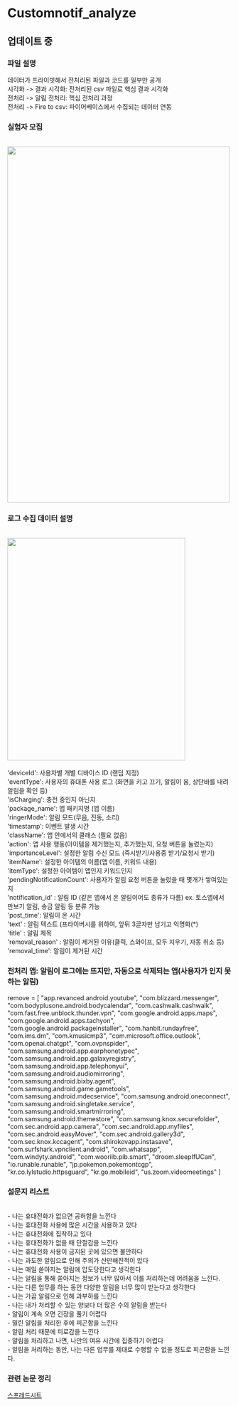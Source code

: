 # Customnotif_analyze
## 업데이트 중

### 파일 설명
데이터가 프라이빗해서 전처리된 파일과 코드를 일부만 공개
<br/> 시각화 -> 결과 시각화: 전처리된 csv 파일로 핵심 결과 시각화
<br/> 전처리 -> 알림 전처리: 핵심 전처리 과정
<br/> 전처리 -> Fire to csv: 파이어베이스에서 수집되는 데이터 연동

### 실험자 모집
<br/> <img src=https://github.com/user-attachments/assets/43ae269c-bc85-48b5-aa17-9c81ffd2ae96 width="500" height="800"/>

### 로그 수집 데이터 설명
<br/> <img src=https://github.com/user-attachments/assets/d4a2aece-55a9-4756-b9e0-b9a34a3eefad width="400" height="500"/>
<br/> 
<br/> 'deviceId': 사용자별 개별 디바이스 ID (랜덤 지정)
<br/> 'eventType': 사용자의 휴대폰 사용 로그 (화면을 키고 끄기, 알림이 옴, 상단바를 내려 알림을 확인 등)
<br/> 'isCharging': 충전 중인지 아닌지
<br/> 'package_name': 앱 패키지명 (앱 이름)
<br/> 'ringerMode': 알림 모드(무음, 진동, 소리)
<br/> 'timestamp': 이벤트 발생 시간
<br/> 'className': 앱 안에서의 클래스 (필요 없음)
<br/> 'action': 앱 사용 행동(아이템을 제거했는지, 추가했는지, 요청 버튼을 눌렀는지)
<br/> 'importanceLevel': 설정한 알림 수신 모드 (즉시받기/사용중 받기/요청시 받기)
<br/> 'itemName': 설정한 아이템의 이름(앱 이름, 키워드 내용)
<br/> 'itemType': 설정한 아이템이 앱인지 키워드인지 
<br/> 'pendingNotificationCount': 사용자가 알림 요청 버튼을 눌렀을 때 몇개가 쌓여있는지
<br/> 'notification_id' : 알림 ID (같은 앱에서 온 알림이어도 종류가 다름) ex. 토스앱에서 만보기 알림, 송금 알림 등 분류 가능
<br/> 'post_time': 알림이 온 시간
<br/> 'text' : 알림 텍스트 (프라이버시를 위하여, 앞뒤 3글자만 남기고 익명화(*)
<br/> 'title' : 알림 제목
<br/> 'removal_reason' : 알림이 제거된 이유(클릭, 스와이프, 모두 지우기, 자동 취소 등)
<br/> 'removal_time': 알림이 제거된 시간

### 전처리 앱: 알림이 로그에는 뜨지만, 자동으로 삭제되는 앱(사용자가 인지 못하는 알림)
remove = [ "app.revanced.android.youtube", "com.blizzard.messenger", "com.bodyplusone.android.bodycalendar", "com.cashwalk.cashwalk", "com.fast.free.unblock.thunder.vpn", "com.google.android.apps.maps", "com.google.android.apps.tachyon", "com.google.android.packageinstaller", "com.hanbit.rundayfree", "com.ims.dm", "com.kmusicmp3", "com.microsoft.office.outlook", "com.openai.chatgpt", "com.ovpnspider", "com.samsung.android.app.earphonetypec", "com.samsung.android.app.galaxyregistry", "com.samsung.android.app.telephonyui", "com.samsung.android.audiomirroring", "com.samsung.android.bixby.agent", "com.samsung.android.game.gametools", "com.samsung.android.mdecservice", "com.samsung.android.oneconnect", "com.samsung.android.singletake.service", "com.samsung.android.smartmirroring", "com.samsung.android.themestore", "com.samsung.knox.securefolder", "com.sec.android.app.camera", "com.sec.android.app.myfiles", "com.sec.android.easyMover", "com.sec.android.gallery3d", "com.sec.knox.kccagent", "com.shirokovapp.instasave", "com.surfshark.vpnclient.android", "com.whatsapp", "com.windyty.android", "com.wooriib.pib.smart", "droom.sleepIfUCan", "io.runable.runable", "jp.pokemon.pokemontcgp", "kr.co.lylstudio.httpsguard", "kr.go.mobileid", "us.zoom.videomeetings" ]

### 설문지 리스트
<br/> - 나는 휴대전화가 없으면 공허함을 느낀다
<br/> - 나는 휴대전화 사용에 많은 시간을 사용하고 있다
<br/> - 나는 휴대전화에 집착하고 있다
<br/> - 나는 휴대전화가 없을 때 단절감을 느낀다
<br/> - 나는 휴대전화 사용이 금지된 곳에 있으면 불안하다
<br/> - 나는 과도한 알림으로 인해 주의가 산만해진적이 있다
<br/> - 나는 매일 쏟아지는 알림에 압도당한다고 생각한다
<br/> - 나는 알림을 통해 쏟아지는 정보가 너무 많아서 이를 처리하는데 어려움을 느낀다.
<br/> - 나는 다른 업무를 하는 동안 다양한 알림을 너무 많이 받는다고 생각한다
<br/> - 나는 가끔 알림으로 인해 과부하를 느낀다
<br/> - 나는 내가 처리할 수 있는 양보다 더 많은 수의 알림을 받는다
<br/> - 알림이 계속 오면 긴장을 풀기 어렵다
<br/> - 밀린 알림을 처리한 후에 피곤함을 느낀다
<br/> - 알림 처리 때문에 피로감을 느낀다
<br/> - 알림을 처리하고 나면, 나만의 여유 시간에 집중하기 어렵다
<br/> - 알림을 처리하는 동안, 나는 다른 업무를 제대로 수행할 수 없을 정도로 피곤함을 느낀다.

### 관련 논문 정리
[스프레드시트](https://docs.google.com/spreadsheets/d/1agNk2Z9rJXQGeGbLCixgLzCGnnxc4Rr6/edit?usp=sharing&ouid=113323787086455513564&rtpof=true&sd=true)
